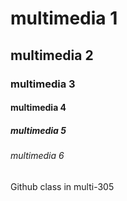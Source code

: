 # multimedia 1
## multimedia 2
### multimedia 3
#### multimedia 4
##### multimedia 5
###### multimedia 6

Github class in multi-305
